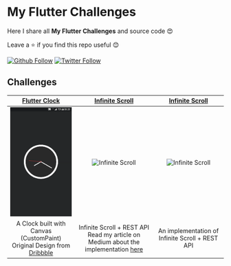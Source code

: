 # My Flutter Challenges

Here I share all **My Flutter Challenges** and source code 😍

Leave a ⭐ if you find this repo useful 😊

[![Github Follow](https://img.shields.io/github/followers/e200?style=social)](https://github.com/e200)
[![Twitter Follow](https://img.shields.io/twitter/follow/iam_e200?style=social)](https://twitter.com/iam_e200)

## Challenges

|[Flutter Clock](clock)|[Infinite Scroll](infinite_scroll)|[Infinite Scroll](infinite_scroll)|
|:-:|:-:|:-:|
|<img src="clock/screenshots/screenshot.gif" alt="Flutter Clock" width="299">|<img src="infinite_scroll/screenshots/screenshot.gif" alt="Infinite Scroll" width="299">|<img src="infinite_scroll/screenshots/screenshot.gif" alt="Infinite Scroll" width="299">|
|A Clock built with Canvas (CustomPaint)<br>Original Design from [Dribbble](https://dribbble.com/shots/6783041-Clock)|Infinite Scroll + REST API<br>Read my article on Medium about the implementation [here](https://medium.com/@e200/flutter-infinite-scroll-with-rest-api-2b11f64b9d02)|An implementation of Infinite Scroll + REST API|
